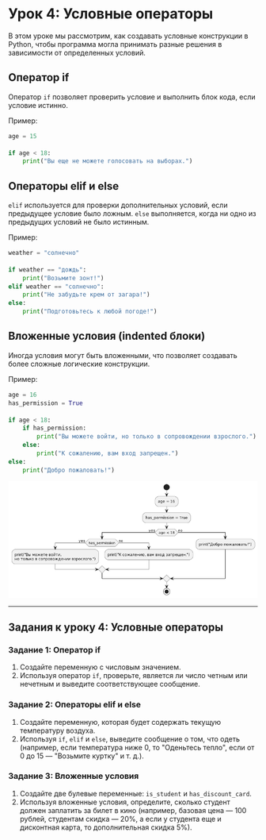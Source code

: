 # Урок 4: Условные операторы

В этом уроке мы рассмотрим, как создавать условные конструкции в Python, чтобы программа могла принимать разные решения в зависимости от определенных условий.

## Оператор if

Оператор `if` позволяет проверить условие и выполнить блок кода, если условие истинно.

Пример:
```python
age = 15

if age < 18:
    print("Вы еще не можете голосовать на выборах.")
```

## Операторы elif и else

`elif` используется для проверки дополнительных условий, если предыдущее условие было ложным. `else` выполняется, когда ни одно из предыдущих условий не было истинным.

Пример:
```python
weather = "солнечно"

if weather == "дождь":
    print("Возьмите зонт!")
elif weather == "солнечно":
    print("Не забудьте крем от загара!")
else:
    print("Подготовьтесь к любой погоде!")
```

## Вложенные условия (indented блоки)

Иногда условия могут быть вложенными, что позволяет создавать более сложные логические конструкции.

Пример:
```python
age = 16
has_permission = True

if age < 18:
    if has_permission:
        print("Вы можете войти, но только в сопровождении взрослого.")
    else:
        print("К сожалению, вам вход запрещен.")
else:
    print("Добро пожаловать!")
```

![рисунок](images/u4_img1.png)

---

## Задания к уроку 4: Условные операторы

### Задание 1: Оператор if

1. Создайте переменную с числовым значением.
2. Используя оператор `if`, проверьте, является ли число четным или нечетным и выведите соответствующее сообщение.

### Задание 2: Операторы elif и else

1. Создайте переменную, которая будет содержать текущую температуру воздуха.
2. Используя `if`, `elif` и `else`, выведите сообщение о том, что одеть (например, если температура ниже 0, то "Оденьтесь тепло", если от 0 до 15 — "Возьмите куртку" и т. д.).

### Задание 3: Вложенные условия

1. Создайте две булевые переменные: `is_student` и `has_discount_card`.
2. Используя вложенные условия, определите, сколько студент должен заплатить за билет в кино (например, базовая цена — 100 рублей, студентам скидка — 20%, а если у студента еще и дисконтная карта, то дополнительная скидка 5%).
